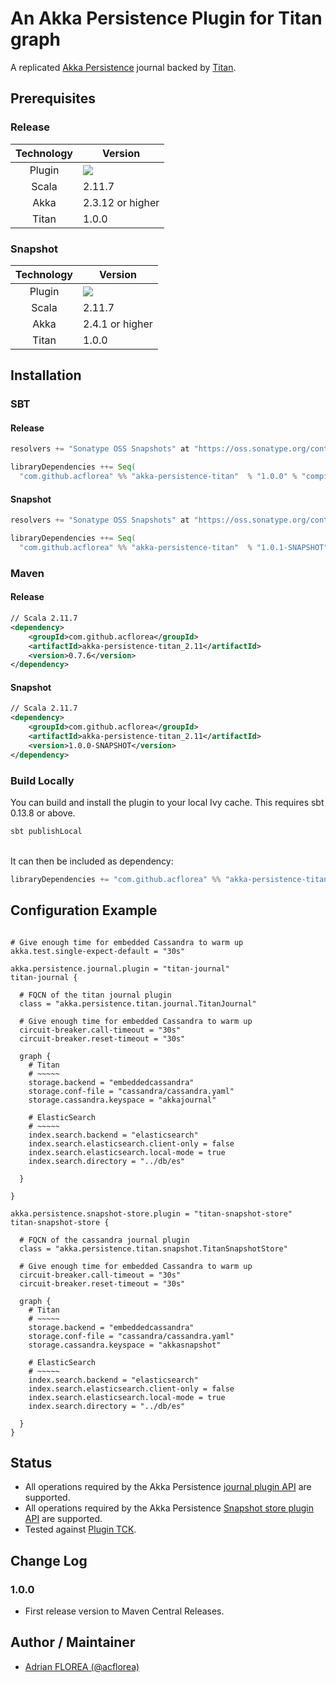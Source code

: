 # An Akka Persistence Plugin for Titan graph

A replicated [Akka Persistence](http://doc.akka.io/docs/akka/current/scala/persistence.html) journal backed by [Titan](http://titan.thinkaurelius.com/).

## Prerequisites

### Release

| Technology | Version                          |
| :--------: | -------------------------------- |
| Plugin     | [<img src="https://img.shields.io/maven-central/v/com.github.acflorea/akka-persistence-titan_2.11.svg?label=latest%20release%20for%202.11"/>](http://search.maven.org/#search%7cga%7c1%7cg%3a%22com.github.acflorea%22a%3a%22akka-persistence-titan_2.11%22)|
| Scala      | 2.11.7                           |
| Akka       | 2.3.12 or higher                 |
| Titan      | 1.0.0                            |

### Snapshot

| Technology | Version                          |
| :--------: | -------------------------------- |
| Plugin     | [<img src="https://img.shields.io/badge/latest%20snapshot%20for%202.11-1.0.1--SNAPSHOT-blue.svg"/>](https://oss.sonatype.org/content/repositories/snapshots/com/github/acflorea/akka-persistence-titan_2.11/1.0.1-SNAPSHOT/)
| Scala      | 2.11.7                           |
| Akka       | 2.4.1 or higher                  |
| Titan      | 1.0.0                            |

## Installation

### SBT

#### Release

```scala
resolvers += "Sonatype OSS Snapshots" at "https://oss.sonatype.org/content/repositories/releases"

libraryDependencies ++= Seq(
  "com.github.acflorea" %% "akka-persistence-titan"  % "1.0.0" % "compile")
```

#### Snapshot

```scala
resolvers += "Sonatype OSS Snapshots" at "https://oss.sonatype.org/content/repositories/snapshots"

libraryDependencies ++= Seq(
  "com.github.acflorea" %% "akka-persistence-titan"  % "1.0.1-SNAPSHOT" % "compile")
```

### Maven

#### Release

```XML
// Scala 2.11.7
<dependency>
    <groupId>com.github.acflorea</groupId>
    <artifactId>akka-persistence-titan_2.11</artifactId>
    <version>0.7.6</version>
</dependency>
```

#### Snapshot

```XML
// Scala 2.11.7
<dependency>
    <groupId>com.github.acflorea</groupId>
    <artifactId>akka-persistence-titan_2.11</artifactId>
    <version>1.0.0-SNAPSHOT</version>
</dependency>
```

### Build Locally

You can build and install the plugin to your local Ivy cache. This requires sbt 0.13.8 or above.

```scala
sbt publishLocal
```

<br/>It can then be included as dependency:

```scala
libraryDependencies += "com.github.acflorea" %% "akka-persistence-titan" % "1.0.1-SNAPSHOT"
```

## Configuration Example

```Roboconf

# Give enough time for embedded Cassandra to warm up
akka.test.single-expect-default = "30s"

akka.persistence.journal.plugin = "titan-journal"
titan-journal {

  # FQCN of the titan journal plugin
  class = "akka.persistence.titan.journal.TitanJournal"

  # Give enough time for embedded Cassandra to warm up
  circuit-breaker.call-timeout = "30s"
  circuit-breaker.reset-timeout = "30s"

  graph {
    # Titan
    # ~~~~~
    storage.backend = "embeddedcassandra"
    storage.conf-file = "cassandra/cassandra.yaml"
    storage.cassandra.keyspace = "akkajournal"

    # ElasticSearch
    # ~~~~~
    index.search.backend = "elasticsearch"
    index.search.elasticsearch.client-only = false
    index.search.elasticsearch.local-mode = true
    index.search.directory = "../db/es"

  }

}

akka.persistence.snapshot-store.plugin = "titan-snapshot-store"
titan-snapshot-store {

  # FQCN of the cassandra journal plugin
  class = "akka.persistence.titan.snapshot.TitanSnapshotStore"

  # Give enough time for embedded Cassandra to warm up
  circuit-breaker.call-timeout = "30s"
  circuit-breaker.reset-timeout = "30s"

  graph {
    # Titan
    # ~~~~~
    storage.backend = "embeddedcassandra"
    storage.conf-file = "cassandra/cassandra.yaml"
    storage.cassandra.keyspace = "akkasnapshot"

    # ElasticSearch
    # ~~~~~
    index.search.backend = "elasticsearch"
    index.search.elasticsearch.client-only = false
    index.search.elasticsearch.local-mode = true
    index.search.directory = "../db/es"

  }
}
```

## Status

* All operations required by the Akka Persistence [journal plugin API](http://doc.akka.io/docs/akka/current/scala/persistence.html#Journal_plugin_API) are supported.
* All operations required by the Akka Persistence [Snapshot store plugin API](http://doc.akka.io/docs/akka/current/scala/persistence.html#Snapshot_store_plugin_API) are supported.
* Tested against [Plugin TCK](http://doc.akka.io/docs/akka/current/scala/persistence.html#Plugin_TCK).

## Change Log

### 1.0.0

* First release version to Maven Central Releases.

## Author / Maintainer

* [Adrian FLOREA (@acflorea)](https://github.com/acflorea)
